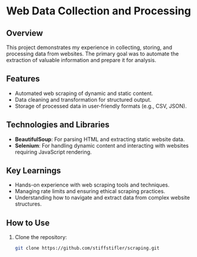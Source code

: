 # Web Data Collection and Processing  

## Overview  
This project demonstrates my experience in collecting, storing, and processing data from websites. The primary goal was to automate the extraction of valuable information and prepare it for analysis.  

## Features  
- Automated web scraping of dynamic and static content.  
- Data cleaning and transformation for structured output.  
- Storage of processed data in user-friendly formats (e.g., CSV, JSON).  

## Technologies and Libraries  
- **BeautifulSoup**: For parsing HTML and extracting static website data.  
- **Selenium**: For handling dynamic content and interacting with websites requiring JavaScript rendering.  

## Key Learnings  
- Hands-on experience with web scraping tools and techniques.  
- Managing rate limits and ensuring ethical scraping practices.  
- Understanding how to navigate and extract data from complex website structures.  

## How to Use  
1. Clone the repository:  
   ```bash  
   git clone https://github.com/stiffstifler/scraping.git  
